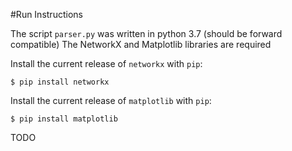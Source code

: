 #Run Instructions

The script `parser.py` was written in python 3.7 (should be forward compatible)
The NetworkX and Matplotlib libraries are required

Install the current release of `networkx` with `pip`:
```
$ pip install networkx
```

Install the current release of `matplotlib` with `pip`:
```
$ pip install matplotlib
```

TODO